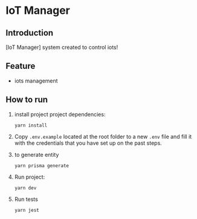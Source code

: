 # IoT Manager

## Introduction

[IoT Manager] system created to control iots!

## Feature

- iots management

## How to run

1. install project project dependencies:

   `yarn install`

2. Copy `.env.example` located at the root folder to a new `.env` file and fill it with the credentials that you have set up on the past steps.

3. to generate entity

   `yarn prisma generate`

4. Run project:

   `yarn dev`

5. Run tests

   `yarn jest`
